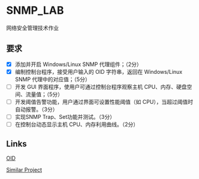 # SNMP_LAB
网络安全管理技术作业

## 要求
- [x]	添加并开启 Windows/Linux SNMP 代理组件；（2分）
- [x]	编制控制台程序，接受用户输入的 OID 字符串，返回在 Windows/Linux SNMP 代理中的对应值；（5分）
- [ ]	开发 GUI 界面程序，使用户可通过控制台程序观察主机 CPU、内存、硬盘空间、流量值；（5分）
- [ ]	开发阈值告警功能，用户通过界面可设置性能阈值（如 CPU），当超过阈值时自动报警。（3分）
- [ ]	实现SNMP Trap、Set功能并测试。（3分）
- [ ]	在控制台动态显示主机 CPU、内存利用曲线。（2分）

## Links
[OID](http://www.ttlsa.com/monitor/snmp-oid/) 

[Similar Project](https://blog.csdn.net/qq_34965116/article/details/80210377)
